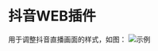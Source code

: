 # 抖音WEB插件
用于调整抖音直播画面的样式，如图：
![示例](https://gitee.com/xlgp/static/raw/master/img/%E5%BE%AE%E4%BF%A1%E5%9B%BE%E7%89%87_20220804161835.jpg)
